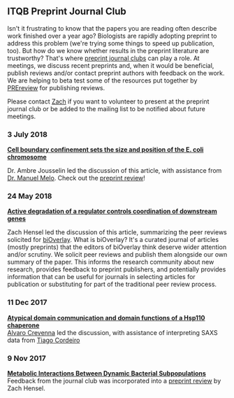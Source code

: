 ## ITQB Preprint Journal Club

Isn't it frustrating to know that the papers you are reading often describe work finished over a year ago? Biologists are rapidly adopting preprint to address this problem (we're trying some things to speed up publication, too). But how do we know whether results in the preprint literature are trustworthy? That's where [preprint journal clubs](http://asapbio.org/preprint-journal-clubs) can play a role. At meetings, we discuss recent preprints and, when it would be beneficial, publish reviews and/or contact preprint authors with feedback on the work. We are helping to beta test some of the resources put together by [PREreview](https://www.prereview.org/) for publishing reviews.

Please contact [Zach](mailto:zach.hensel@itqb.unl.pt) if you want to volunteer to present at the preprint journal club or be added to the mailing list to be notified about future meetings.

### 3 July 2018

**[Cell boundary confinement sets the size and position of the E. coli chromosome](https://www.biorxiv.org/content/early/2018/06/15/348052)**

Dr. Ambre Jousselin led the discussion of this article, with assistance from [Dr. Manuel Melo](http://www.itqb.unl.pt/labs/multiscale-modeling/). Check out the [preprint review](https://www.prereview.org/users/172741/articles/312262-itqb-preprint-journal-club-3-july-2018)!

### 24 May 2018

**[Active degradation of a regulator controls coordination of downstream genes](https://www.biorxiv.org/content/early/2018/02/26/272120)**

Zach Hensel led the discussion of this article, summarizing the peer reviews solicited for [biOverlay](https://www.bioverlay.org/post/2018-05-active-degradation-coordination/). What is biOverlay? It's a curated journal of articles (mostly preprints) that the editors of biOverlay think deserve wider attention and/or scrutiny. We solicit peer reviews and publish them alongside our own summary of the paper. This informs the research community about new research, provides feedback to preprint publishers, and potentially provides information that can be useful for journals in selecting articles for publication or substituting for part of the traditional peer review process.

### 11 Dec 2017

**[Atypical domain communication and domain functions of a Hsp110 chaperone](https://www.biorxiv.org/content/early/2017/11/17/220798)**  
[Alvaro Crevenna](http://www.itqb.unl.pt/research/biological-chemistry/biomolecular-self-organization) led the discussion, with assistance of interpreting SAXS data from [Tiago Cordeiro](http://www.itqb.unl.pt/research/biological-chemistry/dynamic-structural-biology)


### 9 Nov 2017

**[Metabolic Interactions Between Dynamic Bacterial Subpopulations](https://www.biorxiv.org/content/early/2017/10/25/208686)**  
Feedback from the journal club was incorporated into a [preprint review](https://www.prereview.org/users/172741/articles/210868-itqb-preprint-journal-club-9-nov-2017) by Zach Hensel.